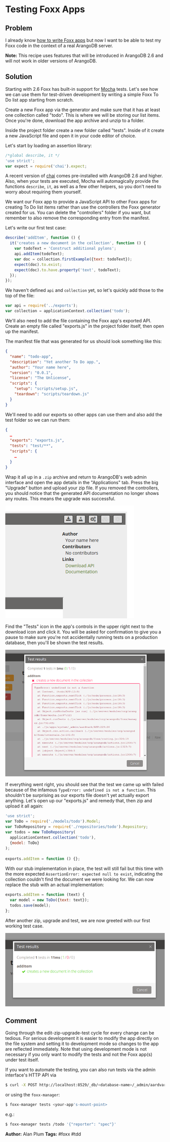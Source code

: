 # Testing Foxx Apps

## Problem

I already know [how to write Foxx apps](FoxxFirstSteps.md) but now I want to be able to test my Foxx code in the context of a real ArangoDB server.

**Note:** This recipe uses features that will be introduced in ArangoDB 2.6 and will not work in older versions of ArangoDB.

## Solution

Starting with 2.6 Foxx has built-in support for [Mocha](http://mochajs.org) tests. Let's see how we can use them for test-driven development by writing a simple Foxx To Do list app starting from scratch.

Create a new Foxx app via the generator and make sure that it has at least one collection called "todo". This is where we will be storing our list items. Once you're done, download the app archive and unzip to a folder.

Inside the project folder create a new folder called "tests". Inside of it create a new JavaScript file and open it in your code editor of choice.

Let's start by loading an assertion library:

```js
/*global describe, it */
'use strict';
var expect = require('chai').expect;
```

A recent version of [chai](http://chaijs.com) comes pre-installed with ArangoDB 2.6 and higher. Also, when your tests are executed, Mocha will automagically provide the functions `describe`, `it`, as well as a few other helpers, so you don't need to worry about requiring them yourself.

We want our Foxx app to provide a JavaScript API to other Foxx apps for creating To Do list items rather than use the controllers the Foxx generator created for us. You can delete the "controllers" folder if you want, but remember to also remove the corresponding entry from the manifest.

Let's write our first test case:

```js
describe('addItem', function () {
  it('creates a new document in the collection', function () {
    var todoText = 'Construct additional pylons';
    api.addItem(todoText);
    var doc = collection.firstExample({text: todoText});
    expect(doc).to.exist;
    expect(doc).to.have.property('text', todoText);
  });
});
```

We haven't defined `api` and `collection` yet, so let's quickly add those to the top of the file:

```js
var api = require('../exports');
var collection = applicationContext.collection('todo');
```

We'll also need to add the file containing the Foxx app's exported API. Create an empty file called "exports.js" in the project folder itself, then open up the manifest.

The manifest file that was generated for us should look something like this:

```json
{
  "name": "todo-app",
  "description": "Yet another To Do app.",
  "author": "Your name here",
  "version": "0.0.1",
  "license": "The Unlicense",
  "scripts": {
    "setup": "scripts/setup.js",
    "teardown": "scripts/teardown.js"
  }
}
```

We'll need to add our exports so other apps can use them and also add the test folder so we can run them:

```json
{
  …
  "exports": "exports.js",
  "tests": "test/**",
  "scripts": {
    …
  }
}
```

Wrap it all up in a `.zip` archive and return to ArangoDB's web admin interface and open the app details in the "Applications" tab. Press the big "Upgrade" button and upload your zip file. If you removed the controllers, you should notice that the generated API documentation no longer shows any routes. This means the upgrade was successful.

![The "Tests" button located in the app's menu.](assets/FoxxTesting/button.png)

Find the "Tests" icon in the app's controls in the upper right next to the download icon and click it. You will be asked for confirmation to give you a pause to make sure you're not accidentally running tests on a production database, then you'll be shown the test results.

![The test results are shown in a popup.](assets/FoxxTesting/fail.png)

If everything went right, you should see that the test we came up with failed because of the infamous `TypeError: undefined is not a function`. This shouldn't be surprising as our exports file doesn't yet actually export anything. Let's open up our "exports.js" and remedy that, then zip and upload it all again:

```js
'use strict';
var ToDo = require('./models/todo').Model;
var ToDoRepository = require('./repositories/todo').Repository;
var todos = new ToDoRepository(
  applicationContext.collection('todo'),
  {model: ToDo}
);

exports.addItem = function () {};
```

With our stub implementation in place, the test will still fail but this time with the more expected `AssertionError: expected null to exist`, indicating the collection couldn't find the document we were looking for. We can now replace the stub with an actual implementation:

```js
exports.addItem = function (text) {
  var model = new ToDo({text: text});
  todos.save(model);
};
```

After another zip, upgrade and test, we are now greeted with our first working test case.

![Our test is now shown as passing.](assets/FoxxTesting/pass.png)

## Comment

Going through the edit-zip-upgrade-test cycle for every change can be tedious. For serious development it is easier to modify the app directly on the file system and setting it to development mode so changes to the app are reflected immediately. Note that using development mode is not necessary if you only want to modify the tests and not the Foxx app(s) under test itself.

If you want to automate the testing, you can also run tests via the admin interface's HTTP API via

```sh
$ curl -X POST http://localhost:8529/_db/<database-name>/_admin/aardvark/foxxes/tests?mount=<your-app's-mount-point>
```

or using the `foxx-manager`:

```sh
$ foxx-manager tests <your-app's-mount-point>
```

e.g.:

```sh
$ foxx-manager tests /todo '{"reporter": "spec"}'
```

**Author:** Alan Plum
**Tags:** #foxx #tdd